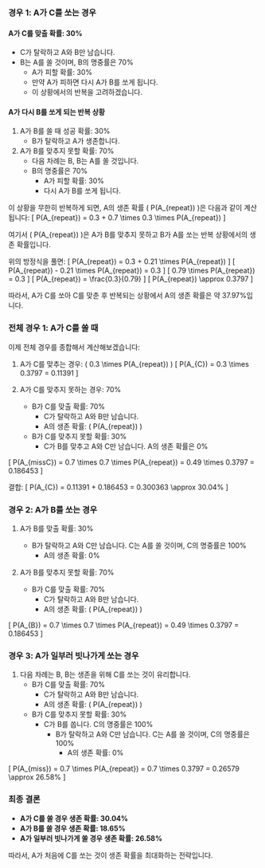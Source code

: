 ### 경우 1: A가 C를 쏘는 경우

#### A가 C를 맞출 확률: 30%
- C가 탈락하고 A와 B만 남습니다.
- B는 A를 쏠 것이며, B의 명중률은 70%
  - A가 피할 확률: 30%
  - 만약 A가 피하면 다시 A가 B를 쏘게 됩니다.
  - 이 상황에서의 반복을 고려하겠습니다.

#### A가 다시 B를 쏘게 되는 반복 상황
1. A가 B를 쏠 때 성공 확률: 30%
   - B가 탈락하고 A가 생존합니다.
2. A가 B를 맞추지 못할 확률: 70%
   - 다음 차례는 B, B는 A를 쏠 것입니다.
   - B의 명중률은 70%
     - A가 피할 확률: 30%
     - 다시 A가 B를 쏘게 됩니다.

이 상황을 무한히 반복하게 되면, A의 생존 확률 \( P(A_{repeat}) \)은 다음과 같이 계산됩니다:
\[ P(A_{repeat}) = 0.3 + 0.7 \times 0.3 \times P(A_{repeat}) \]

여기서 \( P(A_{repeat}) \)은 A가 B를 맞추지 못하고 B가 A를 쏘는 반복 상황에서의 생존 확률입니다.

위의 방정식을 풀면:
\[ P(A_{repeat}) = 0.3 + 0.21 \times P(A_{repeat}) \]
\[ P(A_{repeat}) - 0.21 \times P(A_{repeat}) = 0.3 \]
\[ 0.79 \times P(A_{repeat}) = 0.3 \]
\[ P(A_{repeat}) = \frac{0.3}{0.79} \]
\[ P(A_{repeat}) \approx 0.3797 \]

따라서, A가 C를 쏘아 C를 맞춘 후 반복되는 상황에서 A의 생존 확률은 약 37.97%입니다.

### 전체 경우 1: A가 C를 쏠 때
이제 전체 경우를 종합해서 계산해보겠습니다:
1. A가 C를 맞추는 경우: \( 0.3 \times P(A_{repeat}) \)
   \[ P(A_{C}) = 0.3 \times 0.3797 = 0.11391 \]

2. A가 C를 맞추지 못하는 경우: 70%
   - B가 C를 맞출 확률: 70%
     - C가 탈락하고 A와 B만 남습니다.
     - A의 생존 확률: \( P(A_{repeat}) \)
   - B가 C를 맞추지 못할 확률: 30%
     - C가 B를 맞추고 A와 C만 남습니다. A의 생존 확률은 0%

\[
P(A_{missC}) = 0.7 \times 0.7 \times P(A_{repeat}) = 0.49 \times 0.3797 = 0.186453
\]

결합:
\[
P(A_{C}) = 0.11391 + 0.186453 = 0.300363 \approx 30.04%
\]

### 경우 2: A가 B를 쏘는 경우

1. A가 B를 맞출 확률: 30%
   - B가 탈락하고 A와 C만 남습니다. C는 A를 쏠 것이며, C의 명중률은 100%
     - A의 생존 확률: 0%

2. A가 B를 맞추지 못할 확률: 70%
   - B가 C를 맞출 확률: 70%
     - C가 탈락하고 A와 B만 남습니다.
     - A의 생존 확률: \( P(A_{repeat}) \)

\[
P(A_{B}) = 0.7 \times 0.7 \times P(A_{repeat}) = 0.49 \times 0.3797 = 0.186453
\]

### 경우 3: A가 일부러 빗나가게 쏘는 경우

1. 다음 차례는 B, B는 생존을 위해 C를 쏘는 것이 유리합니다.
   - B가 C를 맞출 확률: 70%
     - C가 탈락하고 A와 B만 남습니다.
     - A의 생존 확률: \( P(A_{repeat}) \)
   - B가 C를 맞추지 못할 확률: 30%
     - C가 B를 쏩니다. C의 명중률은 100%
       - B가 탈락하고 A와 C만 남습니다. C는 A를 쏠 것이며, C의 명중률은 100%
         - A의 생존 확률: 0%

\[
P(A_{miss}) = 0.7 \times P(A_{repeat}) = 0.7 \times 0.3797 = 0.26579 \approx 26.58%
\]

### 최종 결론
- **A가 C를 쏠 경우 생존 확률: 30.04%**
- **A가 B를 쏠 경우 생존 확률: 18.65%**
- **A가 일부러 빗나가게 쏠 경우 생존 확률: 26.58%**

따라서, A가 처음에 C를 쏘는 것이 생존 확률을 최대화하는 전략입니다.